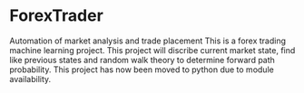 # ForexTrader
Automation of market analysis and trade placement
This is a forex trading machine learning project. This project will discribe current market state, find like previous states and random walk theory to determine forward path probability.
This project has now been moved to python due to module availability.
